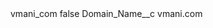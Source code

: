 <?xml version="1.0" encoding="UTF-8"?>
<CustomMetadata xmlns="http://soap.sforce.com/2006/04/metadata" xmlns:xsi="http://www.w3.org/2001/XMLSchema-instance" xmlns:xsd="http://www.w3.org/2001/XMLSchema">
    <label>vmani_com</label>
    <protected>false</protected>
    <values>
        <field>Domain_Name__c</field>
        <value xsi:type="xsd:string">vmani.com</value>
    </values>
</CustomMetadata>
